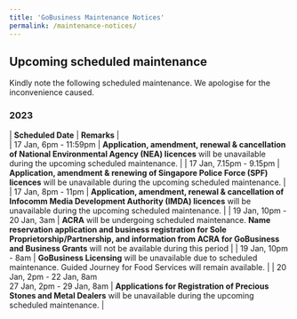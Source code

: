 ```yaml
---
title: 'GoBusiness Maintenance Notices'
permalink: /maintenance-notices/
---
```


## Upcoming scheduled maintenance

Kindly note the following scheduled maintenance. We apologise for the inconvenience caused.

### 2023 

| **Scheduled Date** | **Remarks** |  
| 17 Jan, 6pm - 11:59pm | **Application, amendment, renewal & cancellation of National Environmental Agency (NEA) licences** will be unavailable during the upcoming scheduled maintenance. | 
| 17 Jan, 7.15pm - 9.15pm | **Application, amendment & renewing of Singapore Police Force (SPF) licences** will be unavailable during the upcoming scheduled maintenance. | 
| 17 Jan, 8pm - 11pm | **Application, amendment, renewal & cancellation of Infocomm Media Development Authority (IMDA) licences** will be unavailable during the upcoming scheduled maintenance. | 
| 19 Jan, 10pm - 20 Jan, 3am | **ACRA** will be undergoing scheduled maintenance. **Name reservation application and business registration for Sole Proprietorship/Partnership, and information from ACRA for GoBusiness and Business Grants** will not be available during this period |
| 19 Jan, 10pm - 8am | **GoBusiness Licensing** will be unavailable due to scheduled maintenance. Guided Journey for Food Services will remain available. |
| 20 Jan, 2pm - 22 Jan, 8am<br>27 Jan, 2pm - 29 Jan, 8am | **Applications for Registration of Precious Stones and Metal Dealers** will be unavailable during the upcoming scheduled maintenance. | 


<script src="/jquery/jquery.min.js"></script>
<script src="/jquery/resize-tables.js"></script>
